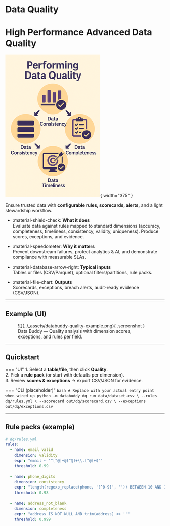 # Data Quality

# High Performance Advanced Data Quality
![Data Quality](../_assets/dq.png){ width="375" }


Ensure trusted data with **configurable rules, scorecards, alerts,** and a light stewardship workflow.

<div class="grid cards" markdown>

- :material-shield-check: **What it does**  
  Evaluate data against rules mapped to standard dimensions (accuracy, completeness, timeliness, consistency, validity, uniqueness). Produce scores, exceptions, and evidence.

- :material-speedometer: **Why it matters**  
  Prevent downstream failures, protect analytics & AI, and demonstrate compliance with measurable SLAs.

- :material-database-arrow-right: **Typical inputs**  
  Tables or files (CSV/Parquet), optional filters/partitions, rule packs.

- :material-file-chart: **Outputs**  
  Scorecards, exceptions, breach alerts, audit-ready evidence (CSV/JSON).

</div>

---

## Example (UI)

<figure markdown>
  ![](../_assets/databuddy-quality-example.png){ .screenshot }
  <figcaption>Data Buddy — Quality analysis with dimension scores, exceptions, and rules per field.</figcaption>
</figure>

---

## Quickstart

=== "UI"
    1. Select a **table/file**, then click **Quality**.  
    2. Pick a **rule pack** (or start with defaults per dimension).  
    3. Review **scores & exceptions** → export CSV/JSON for evidence.

=== "CLI (placeholder)"
    ```bash
    # Replace with your actual entry point when wired up
    python -m databuddy dq run data/dataset.csv \
      --rules dq/rules.yml \
      --scorecard out/dq/scorecard.csv \
      --exceptions out/dq/exceptions.csv
    ```

---

## Rule packs (example)

```yaml
# dq/rules.yml
rules:
  - name: email_valid
    dimension: validity
    expr: "email ~ '^[^@]+@[^@]+\\.[^@]+$'"
    threshold: 0.99

  - name: phone_digits
    dimension: consistency
    expr: "length(regexp_replace(phone, '[^0-9]', '')) BETWEEN 10 AND 15"
    threshold: 0.98

  - name: address_not_blank
    dimension: completeness
    expr: "address IS NOT NULL AND trim(address) <> ''"
    threshold: 0.999
